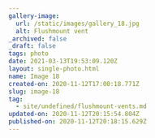 ```yaml
---
gallery-image:
  url: /static/images/gallery_18.jpg
  alt: Flushmount vent
_archived: false
_draft: false
tags: photo
date: 2021-03-13T19:53:09.120Z
layout: single-photo.html
name: Image 18
created-on: 2020-11-12T17:00:18.771Z
slug: image-18
tag:
  - site/undefined/flushmount-vents.md
updated-on: 2020-11-12T20:15:54.804Z
published-on: 2020-11-12T20:18:15.629Z
---
```

